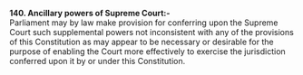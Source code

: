 **140. Ancillary powers of Supreme Court:-** \
Parliament may by law make provision for conferring upon the Supreme Court such supplemental powers not inconsistent with any of the provisions of this Constitution as may appear to be necessary or desirable for the purpose of enabling the Court more effectively to exercise the jurisdiction conferred upon it by or under this Constitution.
